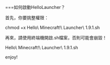 ===如何啟動HelloLauncher？


首先，你要挑整權限：

chmod +x Hello\ Minecraft\!\ Launcher\ 1.9.1.sh 

再來，請使用終端機開啟.sh檔案，否則可能會崩毀！

Hello\ Minecraft\!\ Launcher\ 1.9.1.sh

enjoy!
